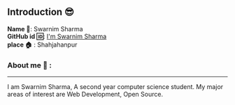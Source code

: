 ## Introduction :sunglasses:
**Name :name_badge:**:     Swarnim Sharma
<br>
**GitHub id :id:**: [I'm Swarnim Sharma](https://github.com/harshitsan)
<br>
**place :house:** : Shahjahanpur
### About me :boy: :
---
I am Swarnim Sharma, A second year computer science student.
My major areas of interest are Web Development, Open Source.
